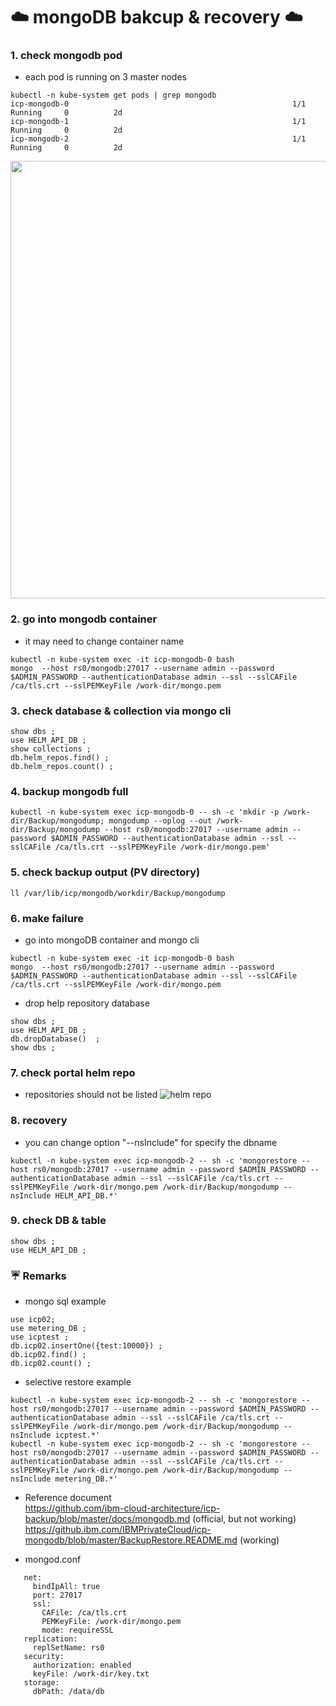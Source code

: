 # :cloud: mongoDB bakcup & recovery :cloud:

### 1. check mongodb pod  
- each pod is running on 3 master nodes
~~~
kubectl -n kube-system get pods | grep mongodb
icp-mongodb-0                                                  1/1       Running     0          2d  
icp-mongodb-1                                                  1/1       Running     0          2d  
icp-mongodb-2                                                  1/1       Running     0          2d  
~~~
<p align="center" >
<img width=700 src="https://github.com/moreal70/IBM-Cloud-Private-useful-infomation/blob/master/images/mongodb-pod.jpg">
</p>

### 2. go into mongodb container  
- it may need to change container name
~~~  
kubectl -n kube-system exec -it icp-mongodb-0 bash
mongo  --host rs0/mongodb:27017 --username admin --password $ADMIN_PASSWORD --authenticationDatabase admin --ssl --sslCAFile /ca/tls.crt --sslPEMKeyFile /work-dir/mongo.pem
~~~  

### 3. check database & collection via mongo cli
~~~
show dbs ;
use HELM_API_DB ;
show collections ;
db.helm_repos.find() ;
db.helm_repos.count() ;
~~~

### 4. backup mongodb full
~~~
kubectl -n kube-system exec icp-mongodb-0 -- sh -c 'mkdir -p /work-dir/Backup/mongodump; mongodump --oplog --out /work-dir/Backup/mongodump --host rs0/mongodb:27017 --username admin --password $ADMIN_PASSWORD --authenticationDatabase admin --ssl --sslCAFile /ca/tls.crt --sslPEMKeyFile /work-dir/mongo.pem'
~~~

### 5. check backup output (PV directory)
~~~
ll /var/lib/icp/mongodb/workdir/Backup/mongodump
~~~


### 6. make failure  
- go into mongoDB container and mongo cli
~~~
kubectl -n kube-system exec -it icp-mongodb-0 bash
mongo  --host rs0/mongodb:27017 --username admin --password $ADMIN_PASSWORD --authenticationDatabase admin --ssl --sslCAFile /ca/tls.crt --sslPEMKeyFile /work-dir/mongo.pem
~~~

- drop help repository database
~~~
show dbs ;
use HELM_API_DB ;
db.dropDatabase()  ;
show dbs ;
~~~

### 7. check portal helm repo
- repositories should not be listed
![helm repo](https://github.com/moreal70/IBM-Private-Cloud-handsOn/blob/master/images/portal_helm_repo.JPG)

### 8. recovery
- you can change option "--nsInclude" for specify the dbname
~~~
kubectl -n kube-system exec icp-mongodb-2 -- sh -c 'mongorestore --host rs0/mongodb:27017 --username admin --password $ADMIN_PASSWORD --authenticationDatabase admin --ssl --sslCAFile /ca/tls.crt --sslPEMKeyFile /work-dir/mongo.pem /work-dir/Backup/mongodump --nsInclude HELM_API_DB.*'
~~~

### 9. check DB & table
~~~
show dbs ;
use HELM_API_DB ;
~~~

### :umbrella: Remarks
- mongo sql example
~~~
use icp02;
use metering_DB ;
use icptest ;
db.icp02.insertOne({test:10000}) ;
db.icp02.find() ;
db.icp02.count() ;
~~~

- selective restore example
~~~
kubectl -n kube-system exec icp-mongodb-2 -- sh -c 'mongorestore --host rs0/mongodb:27017 --username admin --password $ADMIN_PASSWORD --authenticationDatabase admin --ssl --sslCAFile /ca/tls.crt --sslPEMKeyFile /work-dir/mongo.pem /work-dir/Backup/mongodump --nsInclude icptest.*'  
kubectl -n kube-system exec icp-mongodb-2 -- sh -c 'mongorestore --host rs0/mongodb:27017 --username admin --password $ADMIN_PASSWORD --authenticationDatabase admin --ssl --sslCAFile /ca/tls.crt --sslPEMKeyFile /work-dir/mongo.pem /work-dir/Backup/mongodump --nsInclude metering_DB.*'
~~~

- Reference document  
https://github.com/ibm-cloud-architecture/icp-backup/blob/master/docs/mongodb.md (official, but not working)  
https://github.ibm.com/IBMPrivateCloud/icp-mongodb/blob/master/BackupRestore.README.md (working)

 - mongod.conf
 ~~~
    net:
      bindIpAll: true
      port: 27017
      ssl:
        CAFile: /ca/tls.crt
        PEMKeyFile: /work-dir/mongo.pem
        mode: requireSSL
    replication:
      replSetName: rs0
    security:
      authorization: enabled
      keyFile: /work-dir/key.txt
    storage:
      dbPath: /data/db
 ~~~
